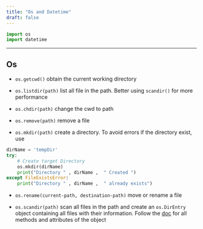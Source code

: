 ```yaml
---
title: "Os and Datetime"
draft: false
---
```


```py
import os
import datetime
```

* * *

## Os

-   `os.getcwd()` obtain the current working directory
-   `os.listdir(path)` list all file in the path. Better using `scandir()` for more performance
-   `os.chdir(path)` change the cwd to path
-   `os.remove(path)` remove a file

-   `os.mkdir(path)` create a directory. To avoid errors if the directory exist, use

```py
dirName = 'tempDir'
try:
    # Create target Directory
    os.mkdir(dirName)
    print("Directory " , dirName ,  " Created ")
except FileExistsError:
    print("Directory " , dirName ,  " already exists")
```

-   `os.rename(current-path, destination-path)` move or rename a file

-   `os.scandir(path)` scan all files in the path and create an `os.DirEntry` object containing all files with their information. Follow the [doc](https://docs.python.org/3/library/os.html#os.DirEntry) for all methods and attributes of the object
